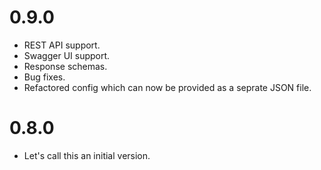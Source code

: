 # 0.9.0
* REST API support.
* Swagger UI support.
* Response schemas.
* Bug fixes.
* Refactored config which can now be provided as a seprate JSON file.

# 0.8.0
* Let's call this an initial version.